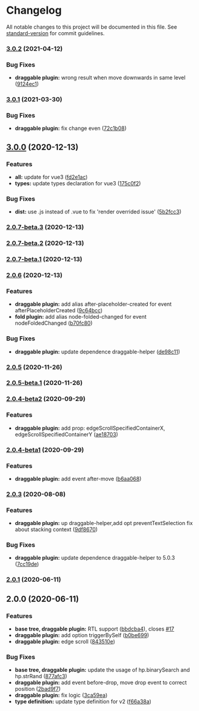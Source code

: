 # Changelog

All notable changes to this project will be documented in this file. See [standard-version](https://github.com/conventional-changelog/standard-version) for commit guidelines.

### [3.0.2](https://github.com/phphe/he-tree-vue/compare/v3.0.1...v3.0.2) (2021-04-12)


### Bug Fixes

* **draggable plugin:** wrong result when move downwards in same level ([9124ec1](https://github.com/phphe/he-tree-vue/commit/9124ec19c72836b3927d1c4065fa1fd135689ab6))

### [3.0.1](https://github.com/phphe/he-tree-vue/compare/v3.0.0...v3.0.1) (2021-03-30)


### Bug Fixes

* **draggable plugin:** fix change even ([72c1b08](https://github.com/phphe/he-tree-vue/commit/72c1b08785a895040ce65f6175cf5db093383173))

## [3.0.0](https://github.com/phphe/he-tree-vue/compare/v2.0.7-beta.3...v3.0.0) (2020-12-13)


### Features

* **all:** update for vue3 ([fd2e1ac](https://github.com/phphe/he-tree-vue/commit/fd2e1acdf001f23a5e87528a13361eb7828fa62b))
* **types:** update types declaration for vue3 ([175c0f2](https://github.com/phphe/he-tree-vue/commit/175c0f27e7a19f17befe8784f1b289a90cb50500))


### Bug Fixes

* **dist:** use .js instead of .vue to fix 'render overrided issue' ([5b2fcc3](https://github.com/phphe/he-tree-vue/commit/5b2fcc3ca3d209999cd9ce400f0af65cb9421dad))

### [2.0.7-beta.3](https://github.com/phphe/he-tree-vue/compare/v2.0.7-beta.2...v2.0.7-beta.3) (2020-12-13)

### [2.0.7-beta.2](https://github.com/phphe/he-tree-vue/compare/v2.0.7-beta.1...v2.0.7-beta.2) (2020-12-13)

### [2.0.7-beta.1](https://github.com/phphe/he-tree-vue/compare/v2.0.6...v2.0.7-beta.1) (2020-12-13)

### [2.0.6](https://github.com/phphe/he-tree-vue/compare/v2.0.5...v2.0.6) (2020-12-13)


### Features

* **draggable plugin:** add alias after-placeholder-created for event afterPlaceholderCreated ([9c64bcc](https://github.com/phphe/he-tree-vue/commit/9c64bcce6a576beb49bebd56c4126057466da366))
* **fold plugin:** add alias node-folded-changed for event nodeFoldedChanged ([b70fc80](https://github.com/phphe/he-tree-vue/commit/b70fc80a40b035aad2cbd79d0f40b990375074a6))


### Bug Fixes

* **draggable plugin:** update dependence draggable-helper ([de98c11](https://github.com/phphe/he-tree-vue/commit/de98c114e1a22cf32d0521c86d016779028c50cd))

### [2.0.5](https://github.com/phphe/he-tree-vue/compare/v2.0.5-beta.1...v2.0.5) (2020-11-26)

### [2.0.5-beta.1](https://github.com/phphe/he-tree-vue/compare/v2.0.4-beta2...v2.0.5-beta.1) (2020-11-26)

### [2.0.4-beta2](https://github.com/phphe/he-tree-vue/compare/v2.0.4-beta1...v2.0.4-beta2) (2020-09-29)


### Features

* **draggable plugin:** add prop: edgeScrollSpecifiedContainerX, edgeScrollSpecifiedContainerY ([ae18703](https://github.com/phphe/he-tree-vue/commit/ae187039baf5ecb99d2006183254441bbfb2d644))

### [2.0.4-beta1](https://github.com/phphe/he-tree-vue/compare/v2.0.3...v2.0.4-beta1) (2020-09-29)


### Features

* **draggable plugin:** add event after-move ([b6aa068](https://github.com/phphe/he-tree-vue/commit/b6aa068b5eff1260808fc5401e44f2d5a8287fef))

### [2.0.3](https://github.com/phphe/he-tree-vue/compare/v2.0.1...v2.0.3) (2020-08-08)


### Features

* **draggable plugin:** up draggable-helper,add opt preventTextSelection fix about stacking context ([9df8670](https://github.com/phphe/he-tree-vue/commit/9df8670fa95b7bbdb4cac72cb533bccffdb90a36))


### Bug Fixes

* **draggable plugin:** update dependence draggable-helper to 5.0.3 ([7cc19de](https://github.com/phphe/he-tree-vue/commit/7cc19deb1cb5360f85898bbf8414a24c93668c31))

### [2.0.1](https://github.com/phphe/he-tree-vue/compare/v2.0.0...v2.0.1) (2020-06-11)

## 2.0.0 (2020-06-11)


### Features

* **base tree, draggable plugin:** RTL support ([bbdcba4](https://github.com/phphe/he-tree-vue/commit/bbdcba4b1eceef6596e3628f1dd5180ddc4dc090)), closes [#17](https://github.com/phphe/he-tree-vue/issues/17)
* **draggable plugin:** add option triggerBySelf ([b0be699](https://github.com/phphe/he-tree-vue/commit/b0be699d27f309d634a25aa2a88a074d5d6693b4))
* **draggable plugin:** edge scroll ([843510e](https://github.com/phphe/he-tree-vue/commit/843510e1d66e1e66abf4c9643490fd8d65fe514e))


### Bug Fixes

* **base tree, draggable plugin:** update the usage of hp.binarySearch and hp.strRand ([877afc3](https://github.com/phphe/he-tree-vue/commit/877afc30983e1049d66438814f514e6ac5b27e51))
* **draggable plugin:** add event before-drop, move drop event to correct position ([2bad9f7](https://github.com/phphe/he-tree-vue/commit/2bad9f7ea91ae70380a6015acd4a3c1bfc109b62))
* **draggable plugin:** fix logic ([3ca59ea](https://github.com/phphe/he-tree-vue/commit/3ca59eae745a1ebca79a4054b896fed9288d0bd3))
* **type definition:** update type definition for v2 ([f66a38a](https://github.com/phphe/he-tree-vue/commit/f66a38a0131a8b42375f88f9fc75c8a906ed18e7))